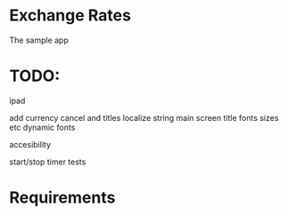 # Exchange Rates

The sample app

# TODO:

ipad

add currency cancel and titles
localize string
main screen title
fonts sizes etc
dynamic fonts

accesibility

start/stop timer
 tests

# Requirements
